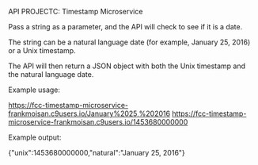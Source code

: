 API PROJECTC: Timestamp Microservice

Pass a string as a parameter, and the API will check to see if it is a date.

The string can be a natural language date (for example, January 25, 2016) or a Unix timestamp.

The API will then return a JSON object with both the Unix timestamp and the natural language date.

Example usage:

https://fcc-timestamp-microservice-frankmoisan.c9users.io/January%2025,%202016
https://fcc-timestamp-microservice-frankmoisan.c9users.io/1453680000000

Example output:

{"unix":1453680000000,"natural":"January 25, 2016"}